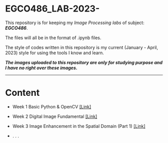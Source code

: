 # EGCO486_LAB-2023-

This repository is for keeping my *Image Processing labs* of subject: ***EGCO486***.

The files will all be in the format of .ipynb files.

The style of codes written in this repository is my current (January - April, 2023) style for using the tools I know and learn.

***The images uploaded to this repository are only for studying purpose and I have no right over these images.***

---

# Content

- Week 1 Basic Python & OpenCV 
[[Link]](https://github.com/chavakan209/EGCO486_LAB-2023-/tree/readme-edit/Week%201%20Basic%20Python%20%26%20OpenCV)

- Week 2 Digital Image Fundamental 
[[Link]](https://github.com/chavakan209/EGCO486_LAB-2023-/tree/readme-edit/Week%202%20Digital%20Image%20Fundamental)

- Week 3 Image Enhancement in the Spatial Domain (Part 1) 
[[Link]](https://github.com/chavakan209/EGCO486_LAB-2023-/tree/readme-edit/Week%203%20Image%20Enhancement%20in%20the%20Spatial%20Domain%20(Part%201))

- . . .
